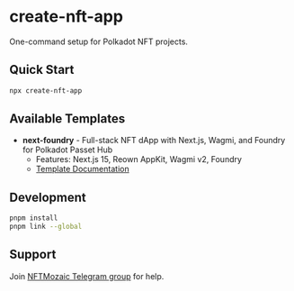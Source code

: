 # create-nft-app

One-command setup for Polkadot NFT projects.

## Quick Start

```sh
npx create-nft-app
```

## Available Templates

- **next-foundry** - Full-stack NFT dApp with Next.js, Wagmi, and Foundry for Polkadot Passet Hub
  - Features: Next.js 15, Reown AppKit, Wagmi v2, Foundry
  - [Template Documentation](templates/next-foundry/README.md)

## Development

```sh
pnpm install
pnpm link --global
```

## Support

Join [NFTMozaic Telegram group](https://t.me/nft_moz_support) for help.
